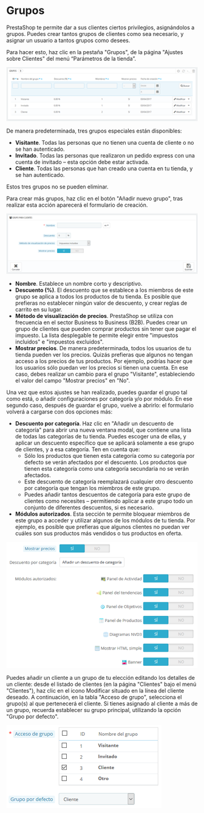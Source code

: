 # Grupos

PrestaShop te permite dar a sus clientes ciertos privilegios, asignándolos a grupos. Puedes crear tantos grupos de clientes como sea necesario, y asignar un usuario a tantos grupos como desees.

Para hacer esto, haz clic en la pestaña "Grupos", de la página "Ajustes sobre Clientes" del menú “Parámetros de la tienda”.

![](../../../../.gitbook/assets/54265436.png)

De manera predeterminada, tres grupos especiales están disponibles:

* **Visitante**. Todas las personas que no tienen una cuenta de cliente o no se han autenticado.
* **Invitado**. Todas las personas que realizaron un pedido express con una cuenta de invitado – esta opción debe estar activada.
* **Cliente**. Todas las personas que han creado una cuenta en tu tienda, y se han autenticado.

Estos tres grupos no se pueden eliminar.

Para crear más grupos, haz clic en el botón "Añadir nuevo grupo", tras realizar esta acción aparecerá el formulario de creación.

![](../../../../.gitbook/assets/54265439.png)

* **Nombre**. Establece un nombre corto y descriptivo.
* **Descuento \(%\)**. El descuento que se establece a los miembros de este grupo se aplica a todos los productos de tu tienda. Es posible que prefieras no establecer ningún valor de descuento, y crear reglas de carrito en su lugar.
* **Método de visualización de precios**. PrestaShop se utiliza con frecuencia en el sector Business to Business \(B2B\). Puedes crear un grupo de clientes que pueden comprar productos sin tener que pagar el impuesto. La lista desplegable te permite elegir entre "impuestos incluidos" e "impuestos excluidos".
* **Mostrar precios**. De manera predeterminada, todos los usuarios de tu tienda pueden ver los precios. Quizás prefieras que algunos no tengan acceso a los precios de tus productos. Por ejemplo, podrías hacer que los usuarios sólo puedan ver los precios si tienen una cuenta. En ese caso, debes realizar un cambio para el grupo "Visitante", estableciendo el valor del campo "Mostrar precios" en "No".

Una vez que estos ajustes se han realizado, puedes guardar el grupo tal como está, o añadir configuraciones por categoría y/o por módulo. En ese segundo caso, después de guardar el grupo, vuelve a abrirlo: el formulario volverá a cargarse con dos opciones más:

* **Descuento por categoría**. Haz clic en "Añadir un descuento de categoría" para abrir una nueva ventana modal, que contiene una lista de todas las categorías de tu tienda. Puedes escoger una de ellas, y aplicar un descuento específico que se aplicará solamente a ese grupo de clientes, y a esa categoría. Ten en cuenta que: 
  * Sólo los productos que tienen esta categoría como su categoría por defecto se verán afectados por el descuento. Los productos que tienen esta categoría como una categoría secundaria no se verán afectados.
  * Este descuento de categoría reemplazará cualquier otro descuento por categoría que tengan los miembros de este grupo.
  * Puedes añadir tantos descuentos de categoría para este grupo de clientes como necesites – permitiendo aplicar a este grupo todo un conjunto de diferentes descuentos, si es necesario.
* **Módulos autorizados**. Esta sección te permite bloquear miembros de este grupo a acceder y utilizar algunos de los módulos de tu tienda. Por ejemplo, es posible que prefieras que algunos clientes no puedan ver cuáles son sus productos más vendidos o tus productos en oferta.

![](../../../../.gitbook/assets/54265441.png)

Puedes añadir un cliente a un grupo de tu elección editando los detalles de un cliente: desde el listado de clientes \(en la página "Clientes" bajo el menú "Clientes"\), haz clic en el icono Modificar situado en la línea del cliente deseado. A continuación, en la tabla "Acceso de grupo", selecciona el grupo\(s\) al que pertenecerá el cliente. Si tienes asignado al cliente a más de un grupo, recuerda establecer su grupo principal, utilizando la opción "Grupo por defecto".

![](../../../../.gitbook/assets/54265444.png)

